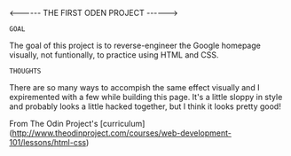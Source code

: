 <------  THE FIRST ODEN PROJECT ------>

    GOAL

The goal of this project is to reverse-engineer the Google homepage visually, not funtionally, to practice using HTML and CSS.

    THOUGHTS

There are so many ways to accompish the same effect visually and I expiremented with a few while building this page. It's a little sloppy in style and probably looks a little hacked together, but I think it looks pretty good!

    

From The Odin Project's [curriculum]
(http://www.theodinproject.com/courses/web-development-101/lessons/html-css)
